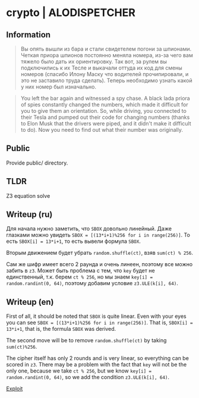 # crypto | ALODISPETCHER

## Information

> Вы опять вышли из бара и стали свидетелем погони за шпионами. Четкая приора шпионов постоянно меняла номера, из-за чего вам тяжело было дать их ориентировку. Так вот, за рулем вы подключились к их Тесле и выкачали оттуда их код для смены номеров (спасибо Илону Маску что водителей прочипировали, и это не заставило труда сделать). Теперь необходимо узнать какой у них номер был изначально.

> You left the bar again and witnessed a spy chase. A black lada priora of spies constantly changed the numbers, which made it difficult for you to give them an orientation. So, while driving, you connected to their Tesla and pumped out their code for changing numbers (thanks to Elon Musk that the drivers were piped, and it didn't make it difficult to do). Now you need to find out what their number was originally.

## Public

Provide public/ directory.

## TLDR

Z3 equation solve

## Writeup (ru)

Для начала нужно заметить, что `SBOX` довольно линейный. Даже глазками можно увидеть `SBOX = [(13*i+1)%256 for i in range(256)]`. То есть `SBOX[i] = 13*i+1`, то есть вывели формула `SBOX`.

Вторым движением будет убрать `random.shuffle(ct)`, взяв `sum(ct) % 256`.

Сам же шифр имеет всего 2 раунда и очень линеен, поэтому все можно забить в `z3`. Может быть проблема с тем, что `key` будет не единственный, т.к. берем `ct % 256`, но мы знаем `key[i] = random.randint(0, 64)`, поэтому добавим условие `z3.ULE(k[i], 64)`.

## Writeup (en)

First of all, it should be noted that `SBOX` is quite linear. Even with your eyes you can see `SBOX = [(13*i+1)%256 for i in range(256)]`. That is, `SBOX[i] = 13*i+1`, that is, the formula `SBOX` was derived.

The second move will be to remove `random.shuffle(ct)` by taking `sum(ct)%256`.

The cipher itself has only 2 rounds and is very linear, so everything can be scored in `z3`. There may be a problem with the fact that `key` will not be the only one, because we take `ct % 256`, but we know `key[i] = random.randint(0, 64)`, so we add the condition `z3.ULE(k[i], 64)`.

[Exploit](solution/sol.py)

